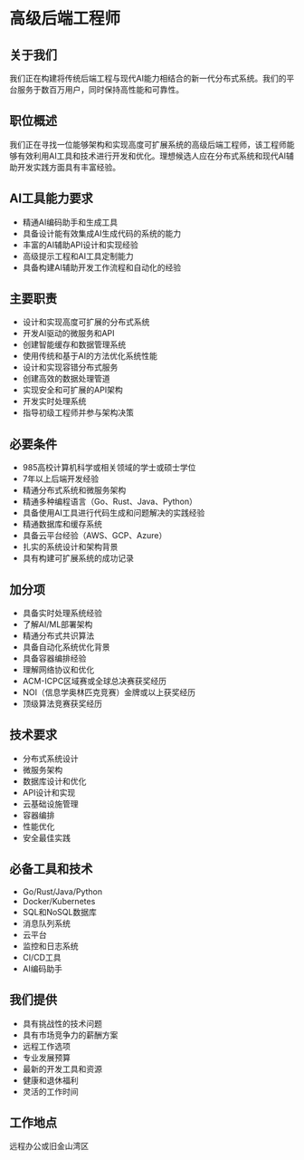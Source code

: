 # 高级后端工程师

## 关于我们
我们正在构建将传统后端工程与现代AI能力相结合的新一代分布式系统。我们的平台服务于数百万用户，同时保持高性能和可靠性。

## 职位概述
我们正在寻找一位能够架构和实现高度可扩展系统的高级后端工程师，该工程师能够有效利用AI工具和技术进行开发和优化。理想候选人应在分布式系统和现代AI辅助开发实践方面具有丰富经验。

## AI工具能力要求
- 精通AI编码助手和生成工具
- 具备设计能有效集成AI生成代码的系统的能力
- 丰富的AI辅助API设计和实现经验
- 高级提示工程和AI工具定制能力
- 具备构建AI辅助开发工作流程和自动化的经验

## 主要职责
- 设计和实现高度可扩展的分布式系统
- 开发AI驱动的微服务和API
- 创建智能缓存和数据管理系统
- 使用传统和基于AI的方法优化系统性能
- 设计和实现容错分布式服务
- 创建高效的数据处理管道
- 实现安全和可扩展的API架构
- 开发实时处理系统
- 指导初级工程师并参与架构决策

## 必要条件
- 985高校计算机科学或相关领域的学士或硕士学位
- 7年以上后端开发经验
- 精通分布式系统和微服务架构
- 精通多种编程语言（Go、Rust、Java、Python）
- 具备使用AI工具进行代码生成和问题解决的实践经验
- 精通数据库和缓存系统
- 具备云平台经验（AWS、GCP、Azure）
- 扎实的系统设计和架构背景
- 具有构建可扩展系统的成功记录

## 加分项
- 具备实时处理系统经验
- 了解AI/ML部署架构
- 精通分布式共识算法
- 具备自动化系统优化背景
- 具备容器编排经验
- 理解网络协议和优化
- ACM-ICPC区域赛或全球总决赛获奖经历
- NOI（信息学奥林匹克竞赛）金牌或以上获奖经历
- 顶级算法竞赛获奖经历

## 技术要求
- 分布式系统设计
- 微服务架构
- 数据库设计和优化
- API设计和实现
- 云基础设施管理
- 容器编排
- 性能优化
- 安全最佳实践

## 必备工具和技术
- Go/Rust/Java/Python
- Docker/Kubernetes
- SQL和NoSQL数据库
- 消息队列系统
- 云平台
- 监控和日志系统
- CI/CD工具
- AI编码助手

## 我们提供
- 具有挑战性的技术问题
- 具有市场竞争力的薪酬方案
- 远程工作选项
- 专业发展预算
- 最新的开发工具和资源
- 健康和退休福利
- 灵活的工作时间

## 工作地点
远程办公或旧金山湾区
